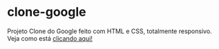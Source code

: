 # clone-google
Projeto Clone do Google feito com HTML e CSS, totalmente responsivo. Veja como está <a href="https://ladsonmario.github.io/clone-google/">clicando aqui!</a>
